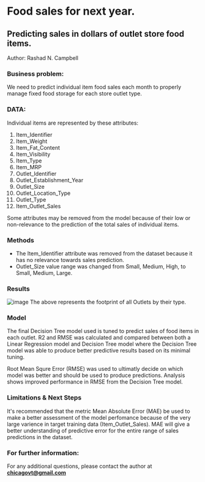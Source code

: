 # Food sales for next year.
## Predicting sales in dollars of outlet store food items.
Author:  Rashad N. Campbell

### Business problem:
We need to predict individual item food sales each month to properly manage fixed food storage for each store outlet type.

### DATA:
Individual items are represented by these attributes:
 1)   Item_Identifier
 2)   Item_Weight
 3)   Item_Fat_Content
 4)   Item_Visibility
 5)   Item_Type
 6)   Item_MRP
 7)   Outlet_Identifier
 8)   Outlet_Establishment_Year 
 9)   Outlet_Size
 10)   Outlet_Location_Type
 11)  Outlet_Type 
 12)  Item_Outlet_Sales 

Some attributes may be removed from the model because of their low or non-relevance to the prediction of the total sales of individual items.

### Methods
*  The Item_Identifier attribute was removed from the dataset because it has no relevance towards sales prediction.
*  Outlet_Size value range was changed from Small, Medium, High, to Small, Medium, Large.

### Results
![image](https://user-images.githubusercontent.com/123280849/225897471-df06e5c5-e546-4040-9808-04ddb48cd520.png)
The above represents the footprint of all Outlets by their type.

### Model
The final Decision Tree model used is tuned to predict sales of food items in each outlet.  R2 and RMSE was calculated and compared between both a Linear Regression model and Decision Tree model where the Decision Tree model was able to produce better predictive results based on its minimal tuning.

Root Mean Squre Error (RMSE) was used to ultimatly decide on which model was better and should be used to produce predictions.  Analysis shows improved performance in RMSE from the Decision Tree model.

### Limitations & Next Steps
It's recommended that the metric Mean Absolute Error (MAE) be used to make a better assessment of the model perfomance because of the very large varience in target training data (Item_Outlet_Sales).  MAE will give a better understanding of predictive error for the entire range of sales predictions in the dataset.

### For further information:
For any additional questions, please contact the author at **chicagovt@gmail.com**
